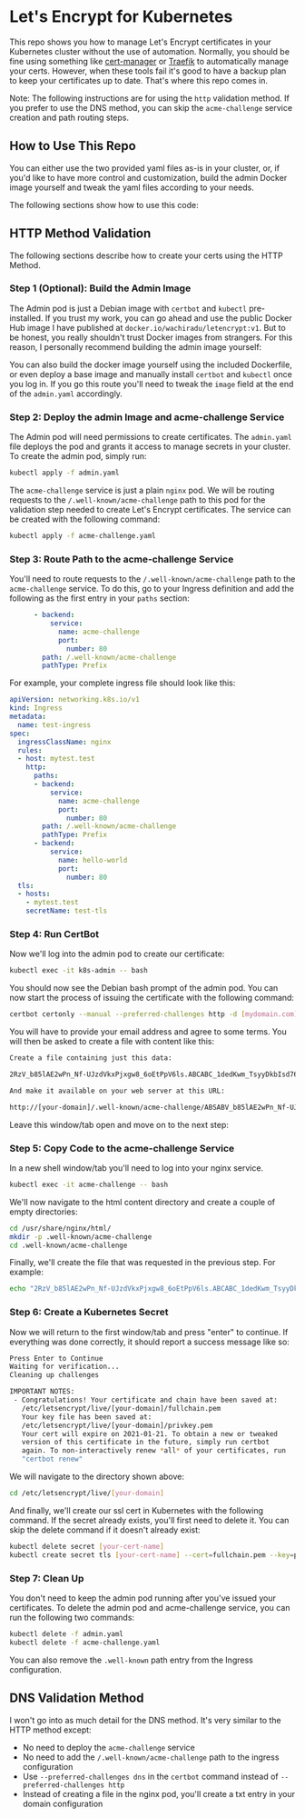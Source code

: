 # Let's Encrypt for Kubernetes

This repo shows you how to manage Let's Encrypt certificates in your Kubernetes cluster without the use of automation.
Normally, you should be fine using something like [cert-manager](https://cert-manager.io/docs/) or [Traefik](https://traefik.io)
to automatically manage your certs.
However, when these tools fail it's good to have a backup plan to keep your certificates up to date.
That's where this repo comes in.

Note: The following instructions are for using the `http` validation method.
If you prefer to use the DNS method, you can skip the `acme-challenge` service creation and path routing steps.

## How to Use This Repo

You can either use the two provided yaml files as-is in your cluster,
or, if you'd like to have more control and customization,
build the admin Docker image yourself and tweak the yaml files according to your needs.

The following sections show how to use this code:

## HTTP Method Validation

The following sections describe how to create your certs using the HTTP Method.

### Step 1 (Optional): Build the Admin Image

The Admin pod is just a Debian image with `certbot` and `kubectl` pre-installed.
If you trust my work,
you can go ahead and use the public Docker Hub image I have published at `docker.io/wachiradu/letencrypt:v1`.
But to be honest, you really shouldn't trust Docker images from strangers.
For this reason, I personally recommend building the admin image yourself:

You can also build the docker image yourself using the included Dockerfile,
or even deploy a base image and manually install `certbot` and `kubectl` once you log in.
If you go this route you'll need to tweak the `image` field at the end of the `admin.yaml` accordingly.

### Step 2: Deploy the admin Image and acme-challenge Service

The Admin pod will need permissions to create certificates.
The `admin.yaml` file deploys the pod and grants it access to manage secrets in your cluster.
To create the admin pod, simply run:

```sh
kubectl apply -f admin.yaml
```

The `acme-challenge` service is just a plain `nginx` pod.
We will be routing requests to the `/.well-known/acme-challenge` path to this pod
for the validation step needed to create Let's Encrypt certificates.
The service can be created with the following command:

```sh
kubectl apply -f acme-challenge.yaml
```

### Step 3: Route Path to the acme-challenge Service

You'll need to route requests to the `/.well-known/acme-challenge` path to the `acme-challenge` service.
To do this, go to your Ingress definition and add the following as the first entry in your `paths` section:

```yaml
      - backend:
          service:
            name: acme-challenge
            port:
              number: 80
        path: /.well-known/acme-challenge
        pathType: Prefix
```

For example, your complete ingress file should look like this:

```yaml
apiVersion: networking.k8s.io/v1
kind: Ingress
metadata:
  name: test-ingress
spec:
  ingressClassName: nginx
  rules:
  - host: mytest.test
    http:
      paths:
      - backend:
          service:
            name: acme-challenge
            port:
              number: 80
        path: /.well-known/acme-challenge
        pathType: Prefix
      - backend:
          service:
            name: hello-world
            port:
              number: 80
  tls:
  - hosts:
    - mytest.test
    secretName: test-tls
```

### Step 4: Run CertBot

Now we'll log into the admin pod to create our certificate:

```sh
kubectl exec -it k8s-admin -- bash
```

You should now see the Debian bash prompt of the admin pod.
You can now start the process of issuing the certificate with the following command:

```sh
certbot certonly --manual --preferred-challenges http -d [mydomain.com],[mydomain.org],[mydomain.net]
```

You will have to provide your email address and agree to some terms.
You will then be asked to create a file with content like this:

```sh
Create a file containing just this data:

2RzV_b85lAE2wPn_Nf-UJzdVkxPjxgw8_6oEtPpV6ls.ABCABC_1dedKwm_TsyyDkbIsd76jnfrn5a_XrwkPkHU

And make it available on your web server at this URL:

http://[your-domain]/.well-known/acme-challenge/ABSABV_b85lAE2wPn_Nf-UJzdVkxPjxgw8_6oEtPpV6ls
```

Leave this window/tab open and move on to the next step:

### Step 5: Copy Code to the acme-challenge Service

In a new shell window/tab you'll need to log into your nginx service.

```sh
kubectl exec -it acme-challenge -- bash
```

We'll now navigate to the html content directory and create a couple of empty directories:

```sh
cd /usr/share/nginx/html/
mkdir -p .well-known/acme-challenge
cd .well-known/acme-challenge
```

Finally, we'll create the file that was requested in the previous step. For example:

```sh
echo "2RzV_b85lAE2wPn_Nf-UJzdVkxPjxgw8_6oEtPpV6ls.ABCABC_1dedKwm_TsyyDkbIsd76jnfrn5a_XrwkPkHU" > ABSABV_b85lAE2wPn_Nf-UJzdVkxPjxgw8_6oEtPpV6ls
```

### Step 6: Create a Kubernetes Secret

Now we will return to the first window/tab and press "enter" to continue.
If everything was done correctly, it should report a success message like so:

```sh
Press Enter to Continue
Waiting for verification...
Cleaning up challenges

IMPORTANT NOTES:
 - Congratulations! Your certificate and chain have been saved at:
   /etc/letsencrypt/live/[your-domain]/fullchain.pem
   Your key file has been saved at:
   /etc/letsencrypt/live/[your-domain]/privkey.pem
   Your cert will expire on 2021-01-21. To obtain a new or tweaked
   version of this certificate in the future, simply run certbot
   again. To non-interactively renew *all* of your certificates, run
   "certbot renew"
```

We will navigate to the directory shown above:

```sh
cd /etc/letsencrypt/live/[your-domain]
```

And finally, we'll create our ssl cert in Kubernetes with the following command.
If the secret already exists, you'll first need to delete it.
You can skip the delete command if it doesn't already exist:

```sh
kubectl delete secret [your-cert-name]
kubectl create secret tls [your-cert-name] --cert=fullchain.pem --key=privkey.pem
```

### Step 7: Clean Up

You don't need to keep the admin pod running after you've issued your certificates.
To delete the admin pod and acme-challenge service, you can run the following two commands:

```sh
kubectl delete -f admin.yaml
kubectl delete -f acme-challenge.yaml
```

You can also remove the `.well-known` path entry from the Ingress configuration.

## DNS Validation Method

I won't go into as much detail for the DNS method.
It's very similar to the HTTP method except:

- No need to deploy the `acme-challenge` service
- No need to add the `/.well-known/acme-challenge` path to the ingress configuration
- Use `--preferred-challenges dns` in the `certbot` command instead of `--preferred-challenges http`
- Instead of creating a file in the nginx pod, you'll create a txt entry in your domain configuration
